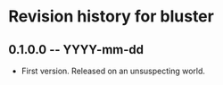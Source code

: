 # Revision history for bluster

## 0.1.0.0  -- YYYY-mm-dd

* First version. Released on an unsuspecting world.
